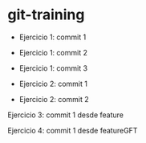 # git-training
* Ejercicio 1: commit 1
* Ejercicio 1: commit 2
* Ejercicio 1: commit 3

* Ejercicio 2: commit 1
* Ejercicio 2: commit 2

Ejercicio 3: commit 1 desde feature

Ejercicio 4: commit 1 desde featureGFT